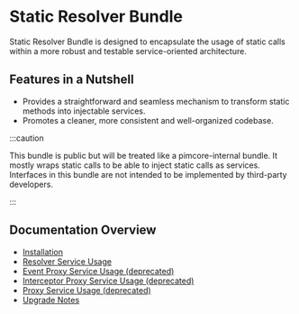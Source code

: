 # Static Resolver Bundle

Static Resolver Bundle is designed to encapsulate the usage of static calls within a more robust and testable service-oriented architecture.

## Features in a Nutshell
- Provides a straightforward and seamless mechanism to transform static methods into injectable services. 
- Promotes a cleaner, more consistent and well-organized codebase.

:::caution

This bundle is public but will be treated like a pimcore-internal bundle.
It mostly wraps static calls to be able to inject static calls as services.
Interfaces in this bundle are not intended to be implemented by third-party developers.

:::


## Documentation Overview
- [Installation](doc/01_Installation.md)
- [Resolver Service Usage](doc/02_Resolver_Service_Usage.md)
- [Event Proxy Service Usage (deprecated)](doc/03_Event_Proxy_Service_Usage.md)
- [Interceptor Proxy Service Usage (deprecated)](doc/03_Interceptor_Proxy_Service_Usage.md)
- [Proxy Service Usage (deprecated)](doc/04_Proxy_Service_Usage.md)
- [Upgrade Notes](doc/02_Upgrade_Notes/README.md)